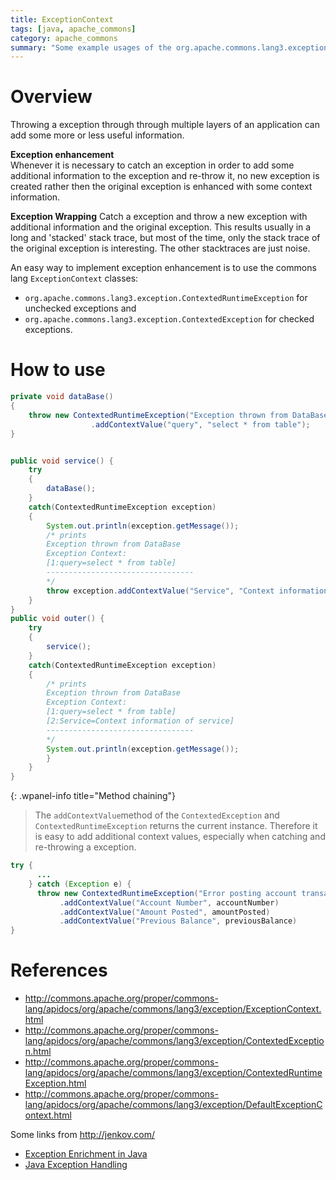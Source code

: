 ```yaml
---
title: ExceptionContext
tags: [java, apache_commons]
category: apache_commons
summary: "Some example usages of the org.apache.commons.lang3.exception.ExceptionContext class."
---
```


# Overview
Throwing a exception through through multiple layers of an application can add some more or less useful information.

**Exception enhancement**  
Whenever it is necessary to catch an exception in order to add some additional information to the exception and re-throw it, no new exception is created rather then the original exception is enhanced with some context information.

**Exception Wrapping**
Catch a exception and throw a new exception with additional information and the original exception. This results usually in a long and 'stacked' stack trace, but most of the time, only the stack trace of the original exception is interesting. The other stacktraces are just noise.

An easy way to implement exception enhancement is to use the commons lang `ExceptionContext` classes:

* `org.apache.commons.lang3.exception.ContextedRuntimeException` for unchecked exceptions and
* `org.apache.commons.lang3.exception.ContextedException` for checked exceptions.


# How to use

```java
private void dataBase()
{
	throw new ContextedRuntimeException("Exception thrown from DataBase")
	              .addContextValue("query", "select * from table");
}


public void service() {
	try
	{
		dataBase();
	}
	catch(ContextedRuntimeException exception)
	{
		System.out.println(exception.getMessage());
		/* prints
		Exception thrown from DataBase
        Exception Context:
	    [1:query=select * from table]
        ---------------------------------
		*/
		throw exception.addContextValue("Service", "Context information of service");
	}
}
public void outer() {
    try
	{
		service();
	}
	catch(ContextedRuntimeException exception)
	{
		/* prints
		Exception thrown from DataBase
        Exception Context:
	    [1:query=select * from table]
	    [2:Service=Context information of service]
	    ---------------------------------
		*/
		System.out.println(exception.getMessage());
		}
	}
}
```

{: .wpanel-info title="Method chaining"}
>The `addContextValue`method of the `ContextedException` and `ContextedRuntimeException` returns the current instance. Therefore it is easy to add additional context values, especially when catching and re-throwing a exception.
>
```java
try {
      ...
    } catch (Exception e) {
      throw new ContextedRuntimeException("Error posting account transaction", e)
           .addContextValue("Account Number", accountNumber)
           .addContextValue("Amount Posted", amountPosted)
           .addContextValue("Previous Balance", previousBalance)
}
```


# References
* <http://commons.apache.org/proper/commons-lang/apidocs/org/apache/commons/lang3/exception/ExceptionContext.html>
* <http://commons.apache.org/proper/commons-lang/apidocs/org/apache/commons/lang3/exception/ContextedException.html>
* <http://commons.apache.org/proper/commons-lang/apidocs/org/apache/commons/lang3/exception/ContextedRuntimeException.html>
* <http://commons.apache.org/proper/commons-lang/apidocs/org/apache/commons/lang3/exception/DefaultExceptionContext.html>

Some links from <http://jenkov.com/>

* [Exception Enrichment in Java](http://tutorials.jenkov.com/java-exception-handling/exception-enrichment.html "Exception Enrichment in Java")
* [Java Exception Handling](http://jenkov.com/books/java-exception-handling/index.html, "Java Exception Handling")

